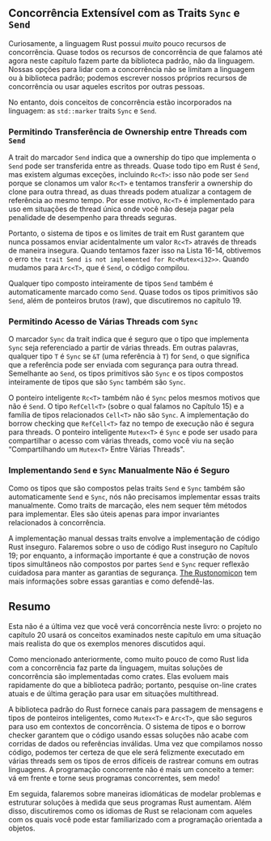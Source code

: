 ## Concorrência Extensível com as Traits `Sync` e `Send`

Curiosamente, a linguagem Rust possui *muito* pouco recursos de concorrência. Quase 
todos os recursos de concorrência de que falamos até agora neste capítulo fazem parte 
da biblioteca padrão, não da linguagem. Nossas opções para lidar com a concorrência não 
se limitam a linguagem ou à biblioteca padrão; podemos escrever nossos próprios recursos 
de concorrência ou usar aqueles escritos por outras pessoas.

No entanto, dois conceitos de concorrência estão incorporados na linguagem: 
as `std::marker` traits `Sync` e `Send`.

### Permitindo Transferência de Ownership entre Threads com `Send`

A trait do marcador `Send` indica que a ownership do tipo que implementa o `Send` 
pode ser transferida entre as threads. Quase todo tipo em Rust é `Send`, mas 
existem algumas exceções, incluindo `Rc<T>`: isso não pode ser `Send` porque 
se clonamos um valor `Rc<T>` e tentamos transferir a ownership do clone para 
outra thread, as duas threads podem atualizar a contagem de referência ao mesmo tempo. 
Por esse motivo, `Rc<T>` é implementado para uso em situações de thread única
onde você não deseja pagar pela penalidade de desempenho para threads seguras.

Portanto, o sistema de tipos e os limites de trait em Rust garantem que nunca 
possamos enviar acidentalmente um valor `Rc<T>` através de threads de maneira 
insegura. Quando tentamos fazer isso na Lista 16-14, obtivemos o erro `the trait Send is not implemented for
Rc<Mutex<i32>>`. Quando mudamos para `Arc<T>`, que é `Send`, o código compilou.

Qualquer tipo composto inteiramente de tipos `Send` também é automaticamente marcado 
como `Send`. Quase todos os tipos primitivos são `Send`, além de ponteiros brutos (raw), 
que discutiremos no capítulo 19.

### Permitindo Acesso de Várias Threads com `Sync`

O marcador `Sync` da trait indica que é seguro que o tipo que implementa `Sync` 
seja referenciado a partir de várias threads. Em outras palavras, qualquer tipo 
`T` é `Sync` se `&T` (uma referência à `T`) for `Send`, o que significa que a 
referência pode ser enviada com segurança para outra thread. Semelhante ao `Send`, 
os tipos primitivos são `Sync` e os tipos compostos inteiramente de tipos que são 
`Sync` também são `Sync`.

O ponteiro inteligente `Rc<T>` também não é `Sync` pelos mesmos motivos que não 
é `Send`. O tipo `RefCell<T>` (sobre o qual falamos no Capítulo 15) e a família de 
tipos relacionados `Cell<T>` não são `Sync`. A implementação do borrow checking 
que `RefCell<T>` faz no tempo de execução não é segura para threads. O ponteiro 
inteligente `Mutex<T>` é `Sync` e pode ser usado para compartilhar o acesso com 
várias threads, como você viu na seção “Compartilhando um `Mutex<T>` Entre Várias 
Threads".

### Implementando `Send` e `Sync` Manualmente Não é Seguro

Como os tipos que são compostos pelas traits `Send` e `Sync` também são 
automaticamente `Send` e `Sync`, nós não precisamos implementar essas traits 
manualmente. Como traits de marcação, eles nem sequer têm métodos para implementar. 
Eles são úteis apenas para impor invariantes relacionados à concorrência.

A implementação manual dessas traits envolve a implementação de código Rust inseguro. 
Falaremos sobre o uso de código Rust inseguro no Capítulo 19; por enquanto, a informação 
importante é que a construção de novos tipos simultâneos não compostos por partes `Send` 
e `Sync` requer reflexão cuidadosa para manter as garantias de segurança. 
[The Rustonomicon] tem mais informações sobre essas garantias e como defendê-las.

[The Rustonomicon]: https://doc.rust-lang.org/stable/nomicon/

## Resumo

Esta não é a última vez que você verá concorrência neste livro: o projeto no 
capítulo 20 usará os conceitos examinados neste capítulo em uma situação mais 
realista do que os exemplos menores discutidos aqui.

Como mencionado anteriormente, como muito pouco de como Rust lida com a 
concorrência faz parte da linguagem, muitas soluções de concorrência são 
implementadas como crates. Elas evoluem mais rapidamente do que a biblioteca padrão; 
portanto, pesquise on-line crates atuais e de última geração para usar em 
situações multithread.

A biblioteca padrão do Rust fornece canais para passagem de mensagens e tipos 
de ponteiros inteligentes, como `Mutex<T>` e `Arc<T>`, que são seguros para uso em 
contextos de concorrência. O sistema de tipos e o borrow checker garantem que o código 
usando essas soluções não acabe com corridas de dados ou referências inválidas. Uma vez 
que compilamos nosso código, podemos ter certeza de que ele será felizmente executado 
em várias threads sem os tipos de erros difíceis de rastrear comuns em outras linguagens. 
A programação concorrente não é mais um conceito a temer: vá em frente e torne seus 
programas concorrentes, sem medo!

Em seguida, falaremos sobre maneiras idiomáticas de modelar problemas e estruturar 
soluções à medida que seus programas Rust aumentam. Além disso, discutiremos como os 
idiomas de Rust se relacionam com aqueles com os quais você pode estar familiarizado 
com a programação orientada a objetos.